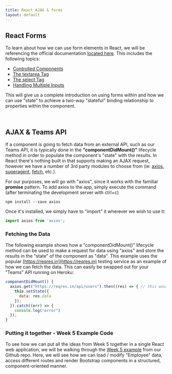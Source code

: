 ```yaml
---
title: React AJAX & forms
layout: default
---
```


## React Forms

To learn about how we can use form elements in React, we will be referencing the official documentation [located here](https://reactjs.org/docs/forms.html).  This includes the following topics:

* [Controlled Components](https://reactjs.org/docs/forms.html#controlled-components)
* [The textarea Tag](https://reactjs.org/docs/forms.html#the-textarea-tag)
* [The select Tag](https://reactjs.org/docs/forms.html#the-select-tag)
* [Handling Multiple Inputs](https://reactjs.org/docs/forms.html#handling-multiple-inputs)

This will give us a complete introduction on using forms within and how we can use "state" to achieve a two-way "stateful" binding relationship to properties within the component.

<br>

## AJAX & Teams API

If a component is going to fetch data from an external API, such as our Teams API, it is typically done in the **"componentDidMount()"** lifecycle method in order to populate the component's "state" with the results.  In React there's nothing built in that supports making an AJAX request, however we have a number of 3rd party modules to choose from (ie: [axios](https://github.com/axios/axios), [superagent](https://github.com/visionmedia/superagent), [fetch](https://github.com/github/fetch), etc.).

For our purposes, we will go with "axios", since it works with the familiar **promise** pattern.  To add axios to the app, simply execute the command (after terminating the development server with ctrl+c)

```
npm install --save axios
```

Once it's installed, we simply have to "import" it wherever we wish to use it:

```javascript
import axios from 'axios';
```

### Fetching the Data

The following example shows how a "componentDidMount()" lifecycle method can be used to make a request for data using "axios" and store the results in the "state" of the component as "data".  This example uses the popular [https://reqres.in](https://reqres.in) testing service as an example of how we can fetch the data.  This can easily be swapped out for your "Teams" API running on Heroku:

```javascript
componentDidMount() {
  axios.get("https://reqres.in/api/users").then((res) => { // this would be a URI from your "Teams API"
    this.setState({
      data: res.data
    });
  }).catch((err) => {
    console.log("error")
  });
}
```

### Putting it together - Week 5 Example Code

To see how we can put all the ideas from Week 5 together in a single React web application, we will be walking through the [Week 5 example](https://github.com/sictweb/web422/tree/master/Code%20Examples/week5) from our Github repo.  Here, we will see how we can load / modify "Employee" data, access different routes and render Bootstrap components in a structured, component-oriented manner.

